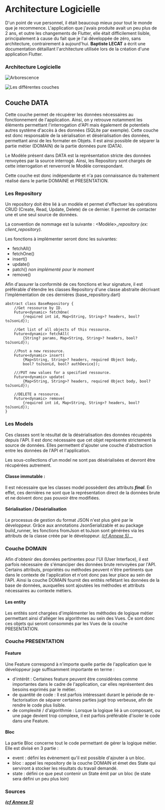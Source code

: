 # Architecture Logicielle

D'un point de vue personnel, il était beaucoup mieux pour tout le monde que je recommence. L'application que j'avais produite avait un peu plus de 2 ans, et outre les changements de Flutter, elle était difficilement lisible, principalement à cause du fait que je l'ai développée de zéro, sans architecture, contrairement à aujourd'hui. **Baptiste LECAT** a écrit une documentation détaillant l'architecture utilisée lors de la création d'une application Flutter.

### Architecture Logicielle

![Arborescence](../.gitbook/assets/Arborescence.png)

![Les différentes couches](<../.gitbook/assets/Les Couches.png>)

## Couche DATA

Cette couche permet de récupérer les données nécessaires au fonctionnement de l'application. Ainsi, on y retrouve notamment les éléments permettant l'interrogation d'API mais également de potentiels autres système d'accès à des données (SQLite par exemple). Cette couche est donc responsable de la sérialisation et désérialisation des données, permettant ainsi de les formater en Objets. Il est ainsi possible de séparer la partie métier (DOMAIN) de la partie données pure (DATA).

Le Modèle présent dans DATA est la représentation stricte des données renvoyées par la source interrogé. Ainsi, les Repository sont chargés de cette interrogation et renverront le Modèle correspondant.

Cette couche est donc indépendante et n'a pas connaissance du traitement réalisé dans le partie DOMAINE et PRESENTATION.

### Les Repository

Un repository doit être lié à un modèle et permet d'effectuer les opérations CRUD (Create, Read, Update, Delete) de ce dernier. Il permet de contacter une et une seul source de données.

La convention de nommage est la suivante : \<Modèle>\__repository (ex: client\_repository)._&#x20;

Les fonctions à implémenter seront donc les suivantes:

* fetchAll()
* fetchOne()
* insert()
* update()
* patch() _non implémenté pour le moment_
* remove()&#x20;

Afin d'assurer la conformité de ces fonctions et leur signature, il est préférable d'étendre les classes Repository d'une classe abstraite décrivant l'implémentation de ces dernières (base\_repository.dart)

```
abstract class BaseRepository { 
    //Get ressource by ID. 
    Future<dynamic> fetchOne(
        {required int id, Map<String, String>? headers, bool? toJsonLd}); 
    
    //Get list of all objects of this ressource.
    Future<dynamic> fetchAll(
        {String? params, Map<String, String>? headers, bool? toJsonLd}); 
    
    //Post a new ressource.
    Future<dynamic> insert(
        {Map<String, String>? headers, required Object body, 
        bool? toJsonLd, bool? authDevice});
    
    ///PUT new values for a specified ressource.
    Future<dynamic> update(
        {Map<String, String>? headers, required Object body, bool?toJsonLd});
    
    //DELETE a ressource. 
    Future<dynamic> remove(
        {required int id, Map<String, String>? headers, bool? toJsonLd});
}
```

### Les Models

Ces classes sont le résultat de la désérialisation des données récupérés depuis l'API. Il est donc nécessaire que cet objet représente strictement la source de données. Elles permettent d'ajouter une couche d'abstraction entre les données de l'API et l'application.

Les sous-collections d'un model ne sont pas désérialisées et devront être récupérées autrement.

#### Classe immutable :&#x20;

Il est nécessaire que les classes model possèdent des attributs _**final**_. En effet, ces dernières ne sont que la représentation direct de la données brute et ne doivent donc pas pouvoir être modifiées.&#x20;

#### Sérialisation / Désérialisation

Le processus de gestion du format JSON n'est plus géré par le développeur. Grâce aux annotations JsonSerializable et au package build\_runner, les fonctions fromJson et toJson sont générées via les attributs de la classe créée par le développeur. [_(cf Annexe 5)_](../annexes.md#annexe-5-serialization-deserialisation)__

### Couche DOMAIN

Afin d'obtenir des données pertinentes pour l'UI (User Interface), il est parfois nécessaire de s'émanciper des données brute renvoyées par l'API. Certains attributs, propriétés ou méthodes peuvent n'être pertinents que dans le contexte de l'application et n'ont donc pas leur place au sein de l'API. Ainsi la couche DOMAIN fournit des entités reflétant les données de la base de données, auxquelles sont ajoutées les méthodes et attributs nécessaires au contexte métiers.

#### Les entity

Les entités sont chargées d'implémenter les méthodes de logique métier permettant ainsi d'alléger les algorithmes au sein des Vues. Ce sont donc ces objets qui seront consommés par les Vues de la couche PRESENTATION.

### Couche PRESENTATION

#### Feature

Une Feature correspond à n'importe quelle partie de l'application que le développeur juge suffisamment importante en terme :&#x20;

* d'intérêt : Certaines feature peuvent être considérées comme importantes dans le cadre de l'application, car elles représentent des besoins exprimés par le métier.
* de quantité de code : Il est parfois intéressant durant le période de re-factorisation de séparer certaines parties jugé trop verbeuse, afin de rendre le code plus lisible.
* de complexité / d'algorithmie : Lorsque la logique lié à un composant, ou une page devient trop complexe, il est parfois préférable d'isoler le code dans une Feature.

#### Bloc

La partie Bloc concerne tout le code permettant de gérer la logique métier. Elle est divisé en 3 partie :&#x20;

* event : défini les évènement qu'il est possible d'ajouter à un bloc. &#x20;
* bloc : appel les repository de la couche DOMAIN et émet des State qui serviront à stocker les résultats du travail demandé.
* state : défini ce que peut contenir un State émit par un bloc (le state sera défini un peu plus loin)

### Sources

__[_(cf Annexe 5)_](../annexes.md#annexe-5)__
